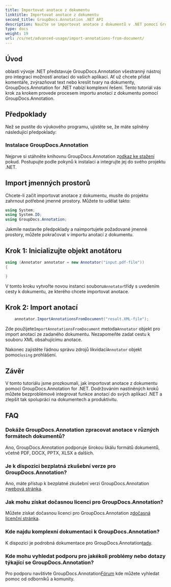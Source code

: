 ```yaml
---
title: Importovat anotace z dokumentu
linktitle: Importovat anotace z dokumentu
second_title: GroupDocs.Annotation .NET API
description: Naučte se importovat anotace z dokumentů v .NET pomocí GroupDocs.Annotation. Postupujte podle našeho podrobného návodu pro bezproblémovou integraci.
type: docs
weight: 19
url: /cs/net/advanced-usage/import-annotations-from-document/
---
```

## Úvod
oblasti vývoje .NET představuje GroupDocs.Annotation všestranný nástroj pro integraci možností anotací do vašich aplikací. Ať už chcete přidat komentáře, zvýrazňovat text nebo kreslit tvary na dokumenty, GroupDocs.Annotation for .NET nabízí komplexní řešení. Tento tutoriál vás krok za krokem provede procesem importu anotací z dokumentu pomocí GroupDocs.Annotation.
## Předpoklady
Než se pustíte do výukového programu, ujistěte se, že máte splněny následující předpoklady:
### Instalace GroupDocs.Annotation
 Nejprve si stáhněte knihovnu GroupDocs.Annotation z[odkaz ke stažení](https://releases.groupdocs.com/annotation/net/) pokud. Postupujte podle pokynů k instalaci a integrujte jej do svého projektu .NET.

## Import jmenných prostorů
Chcete-li začít importovat anotace z dokumentu, musíte do projektu zahrnout potřebné jmenné prostory. Můžete to udělat takto:

```csharp
using System;
using System.IO;
using GroupDocs.Annotation;
```

Jakmile nastavíte předpoklady a naimportujete požadované jmenné prostory, můžete pokračovat v importu anotací z dokumentu.
## Krok 1: Inicializujte objekt anotátoru
```csharp
using (Annotator annotator = new Annotator("input.pdf-file"))
{

}
```
 V tomto kroku vytvořte novou instanci souboru`Annotator`třídy s uvedením cesty k dokumentu, ze kterého chcete importovat anotace.
## Krok 2: Import anotací
```csharp
	annotator.ImportAnnotationsFromDocument("result.XML-file");
```
 Zde použijete`ImportAnnotationsFromDocument` metoda`Annotator` objekt pro import anotací ze zadaného dokumentu. Nezapomeňte zadat cestu k souboru XML obsahujícímu anotace.

 Nakonec zajistěte řádnou správu zdrojů likvidací`Annotator` objekt pomocí`using` prohlášení.

## Závěr
V tomto tutoriálu jsme prozkoumali, jak importovat anotace z dokumentu pomocí GroupDocs.Annotation for .NET. Dodržováním nastíněných kroků můžete bezproblémově integrovat funkce anotací do svých aplikací .NET a zlepšit tak spolupráci na dokumentech a produktivitu.
## FAQ
### Dokáže GroupDocs.Annotation zpracovat anotace v různých formátech dokumentů?
Ano, GroupDocs.Annotation podporuje širokou škálu formátů dokumentů, včetně PDF, DOCX, PPTX, XLSX a dalších.
### Je k dispozici bezplatná zkušební verze pro GroupDocs.Annotation?
 Ano, máte přístup k bezplatné zkušební verzi GroupDocs.Annotation z[webová stránka](https://releases.groupdocs.com/).
### Jak mohu získat dočasnou licenci pro GroupDocs.Annotation?
 Můžete získat dočasnou licenci pro GroupDocs.Annotation z[dočasná licenční stránka](https://purchase.groupdocs.com/temporary-license/).
### Kde najdu komplexní dokumentaci k GroupDocs.Annotation?
 K dispozici je podrobná dokumentace pro GroupDocs.Annotation[tady](https://reference.groupdocs.com/annotation/net/).
### Kde mohu vyhledat podporu pro jakékoli problémy nebo dotazy týkající se GroupDocs.Annotation?
 Pro podporu navštivte GroupDocs.Annotation[Fórum](https://forum.groupdocs.com/c/annotation/10) kde můžete vyhledat pomoc od odborníků a komunity.